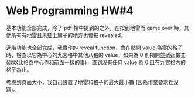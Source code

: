 # Web Programming HW#4

基本功能全部完成，除了 pdf 檔中提到的之外，在按到地雷而 game over 時，其他所有有地雷且未插上旗子的地方也會被 revealed。

進階功能也全部完成，我實作的 reveal function，會在點開 value 為零的格子時，檢查以它為中心的九宮格中其他八格的 value，如果為 0 則揭開並遞迴檢查 (改以此格為中心作和前面一樣的事)，直到沒有任何 value 為 0 且在九宮格內的格子為止。

考慮到頁面大小，我自己設置了地雷和格子的最大最小數 (因為作業要求裡沒寫)。
